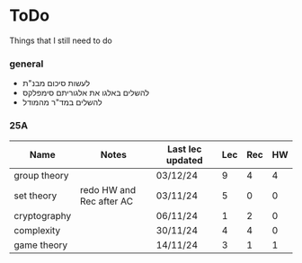 # ToDo

Things that I still need to do

### general

 - לעשות סיכום מבנ"ת
 - להשלים באלגו את אלגוריתם סימפלקס
 - להשלים במד"ר מהמודל

### 25A

| Name | Notes | Last lec updated | Lec | Rec | HW |
|---|---|---|---|---|---|
| group theory | 						  | 03/12/24 | 9 | 4 | 4 |
| set theory   | redo HW and Rec after AC | 03/11/24 | 5 | 0 | 0 |
| cryptography | 						  | 06/11/24 | 1 | 2 | 0 |
| complexity   | 						  | 30/11/24 | 4 | 4 | 0 |
| game theory  | 						  | 14/11/24 | 3 | 1 | 1 |

